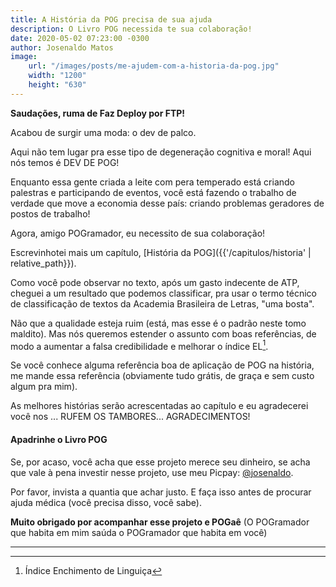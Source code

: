 ```yaml
---
title: A História da POG precisa de sua ajuda
description: O Livro POG necessida te sua colaboração!
date: 2020-05-02 07:23:00 -0300
author: Josenaldo Matos
image:
    url: "/images/posts/me-ajudem-com-a-historia-da-pog.jpg"
    width: "1200"
    height: "630"
---
```


**Saudações, ruma de Faz Deploy por FTP!**

Acabou de surgir uma moda: o dev de palco.

Aqui não tem lugar pra esse tipo de degeneração cognitiva e moral! Aqui nós temos é DEV DE POG!

Enquanto essa gente criada a leite com pera temperado está criando palestras e participando de eventos, você está fazendo o trabalho de verdade que move a economia desse país: criando problemas geradores de postos de trabalho!

Agora, amigo POGramador, eu necessito de sua colaboração!

Escrevinhotei mais um capítulo, [História da POG]({{'/capitulos/historia' | relative_path}}).

Como você pode observar no texto, após um gasto indecente de ATP, cheguei a um resultado que podemos classificar, pra usar o termo técnico de classificação de textos da Academia Brasileira de Letras, "uma bosta".

Não que a qualidade esteja ruim (está, mas esse é o padrão neste tomo maldito). Mas nós queremos estender o assunto com boas referências, de modo a aumentar a falsa credibilidade e melhorar o índice EL[^fn-indice-el].

Se você conhece alguma referência boa de aplicação de POG na história, me mande essa referência (obviamente tudo grátis, de graça e sem custo algum pra mim).

As melhores histórias serão acrescentadas ao capítulo e eu agradecerei você nos ... RUFEM OS TAMBORES... AGRADECIMENTOS!

#### Apadrinhe o Livro POG

Se, por acaso, você acha que esse projeto merece seu dinheiro, se acha que vale à pena investir nesse projeto, use meu Picpay: [@josenaldo](https://picpay.me/josenaldo).

Por favor, invista a quantia que achar justo. E faça isso antes de procurar ajuda médica (você precisa disso, você sabe).

**Muito obrigado por acompanhar esse projeto e POGaê**
(O POGramador que habita em mim saúda o POGramador que habita em você)

---
[^fn-indice-el]: Índice Enchimento de Linguiça
